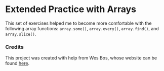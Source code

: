# Extended Practice with Arrays

This set of exercises helped me to become more comfortable with the following array functions: ```array.some()```, ```array.every()```, ```array.find()```, and ```array.slice()```.

### Credits

This project was created with help from Wes Bos, whose website can be found [here](https://wesbos.com/).